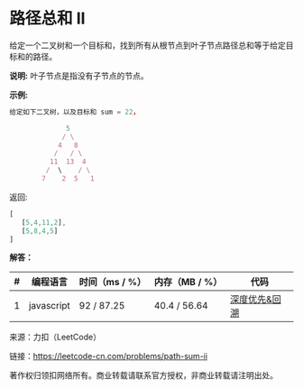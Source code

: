 # 路径总和 II

给定一个二叉树和一个目标和，找到所有从根节点到叶子节点路径总和等于给定目标和的路径。

**说明:** 叶子节点是指没有子节点的节点。

**示例:**

``` javascript
给定如下二叉树，以及目标和 sum = 22，

              5
             / \
            4   8
           /   / \
          11  13  4
         /  \    / \
        7    2  5   1
```

返回:

``` javascript
[
   [5,4,11,2],
   [5,8,4,5]
]
```

**解答：**

**#**|**编程语言**|**时间（ms / %）**|**内存（MB / %）**|**代码**
--|--|--|--|--
1|javascript|92 / 87.25|40.4 / 56.64|[深度优先&回溯](./javascript/ac_v1.js)

来源：力扣（LeetCode）

链接：https://leetcode-cn.com/problems/path-sum-ii

著作权归领扣网络所有。商业转载请联系官方授权，非商业转载请注明出处。
